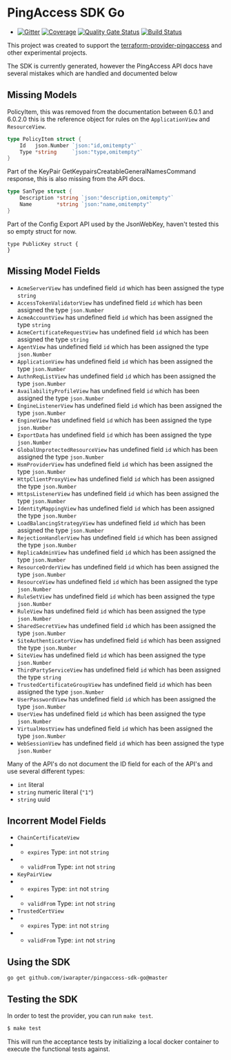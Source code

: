 PingAccess SDK Go
==================

- [![Gitter](https://badges.gitter.im/iwarapter/pingaccess-sdk-go.svg)](https://gitter.im/iwarapter/pingaccess-sdk-go?utm_source=badge&utm_medium=badge&utm_campaign=pr-badge)
  [![Coverage](https://sonarcloud.io/api/project_badges/measure?project=github.com.iwarapter.pingaccess-sdk-go&metric=coverage)](https://sonarcloud.io/dashboard?id=github.com.iwarapter.pingaccess-sdk-go)
  [![Quality Gate Status](https://sonarcloud.io/api/project_badges/measure?project=github.com.iwarapter.pingaccess-sdk-go&metric=alert_status)](https://sonarcloud.io/dashboard?id=github.com.iwarapter.pingaccess-sdk-go)
  [![Build Status](https://travis-ci.org/iwarapter/pingaccess-sdk-go.svg?branch=master)](https://travis-ci.org/iwarapter/pingaccess-sdk-go)

This project was created to support the [terraform-provider-pingaccess](https://github.com/iwarapter/pingaccess-sdk-go) and other experimental projects.

The SDK is currently generated, however the PingAccess API docs have several mistakes which are handled and documented below

Missing Models
--------------
PolicyItem, this was removed from the documentation between 6.0.1 and 6.0.2.0 this is the reference object for rules on the `ApplicationView` and `ResourceView`.
```go
type PolicyItem struct {
	Id   json.Number `json:"id,omitempty"`
	Type *string     `json:"type,omitempty"`
}
```

Part of the KeyPair GetKeypairsCreatableGeneralNamesCommand response, this is also missing from the API docs.
```go
type SanType struct {
	Description *string `json:"description,omitempty"`
	Name        *string `json:"name,omitempty"`
}
```

Part of the Config Export API used by the JsonWebKey, haven't tested this so empty struct for now.
```
type PublicKey struct {
}
```

Missing Model Fields
--------------------

- `AcmeServerView` has undefined field `id` which has been assigned the type `string`
- `AccessTokenValidatorView` has undefined field `id` which has been assigned the type `json.Number`
- `AcmeAccountView` has undefined field `id` which has been assigned the type `string`
- `AcmeCertificateRequestView` has undefined field `id` which has been assigned the type `string`
- `AgentView` has undefined field `id` which has been assigned the type `json.Number`
- `ApplicationView` has undefined field `id` which has been assigned the type `json.Number`
- `AuthnReqListView` has undefined field `id` which has been assigned the type `json.Number`
- `AvailabilityProfileView` has undefined field `id` which has been assigned the type `json.Number`
- `EngineListenerView` has undefined field `id` which has been assigned the type `json.Number`
- `EngineView` has undefined field `id` which has been assigned the type `json.Number`
- `ExportData` has undefined field `id` which has been assigned the type `json.Number`
- `GlobalUnprotectedResourceView` has undefined field `id` which has been assigned the type `json.Number`
- `HsmProviderView` has undefined field `id` which has been assigned the type `json.Number`
- `HttpClientProxyView` has undefined field `id` which has been assigned the type `json.Number`
- `HttpsListenerView` has undefined field `id` which has been assigned the type `json.Number`
- `IdentityMappingView` has undefined field `id` which has been assigned the type `json.Number`
- `LoadBalancingStrategyView` has undefined field `id` which has been assigned the type `json.Number`
- `RejectionHandlerView` has undefined field `id` which has been assigned the type `json.Number`
- `ReplicaAdminView` has undefined field `id` which has been assigned the type `json.Number`
- `ResourceOrderView` has undefined field `id` which has been assigned the type `json.Number`
- `ResourceView` has undefined field `id` which has been assigned the type `json.Number`
- `RuleSetView` has undefined field `id` which has been assigned the type `json.Number`
- `RuleView` has undefined field `id` which has been assigned the type `json.Number`
- `SharedSecretView` has undefined field `id` which has been assigned the type `json.Number`
- `SiteAuthenticatorView` has undefined field `id` which has been assigned the type `json.Number`
- `SiteView` has undefined field `id` which has been assigned the type `json.Number`
- `ThirdPartyServiceView` has undefined field `id` which has been assigned the type `string`
- `TrustedCertificateGroupView` has undefined field `id` which has been assigned the type `json.Number`
- `UserPasswordView` has undefined field `id` which has been assigned the type `json.Number`
- `UserView` has undefined field `id` which has been assigned the type `json.Number`
- `VirtualHostView` has undefined field `id` which has been assigned the type `json.Number`
- `WebSessionView` has undefined field `id` which has been assigned the type `json.Number`

Many of the API's do not document the ID field for each of the API's and use several different types:
- `int` literal
- `string` numeric literal (`"1"`)
- `string` uuid


Incorrent Model Fields
----------------------

- `ChainCertificateView`
- - `expires` Type: `int` not `string`
- - `validFrom` Type: `int` not `string`
- `KeyPairView`
- - `expires` Type: `int` not `string`
- - `validFrom` Type: `int` not `string`
- `TrustedCertView`
- - `expires` Type: `int` not `string`
- - `validFrom` Type: `int` not `string`


Using the SDK
----------------------

```
go get github.com/iwarapter/pingaccess-sdk-go@master
```

Testing the SDK
---------------------------

In order to test the provider, you can run `make test`.

```sh
$ make test
```

This will run the acceptance tests by initializing a local docker container to execute the functional tests against.
